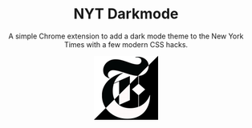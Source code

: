 <h1 align=center>NYT Darkmode</h1>
<p align=center>A simple Chrome extension to add a dark mode theme to the New York Times with a few modern CSS hacks.</p>
<p align=center><img align=center src=./icons/128.png/>
